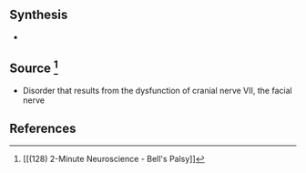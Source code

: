 ## Synthesis
- 
## Source [^1]
- Disorder that results from the dysfunction of cranial nerve VII, the facial nerve
## References

[^1]: [[(128) 2-Minute Neuroscience - Bell's Palsy]]